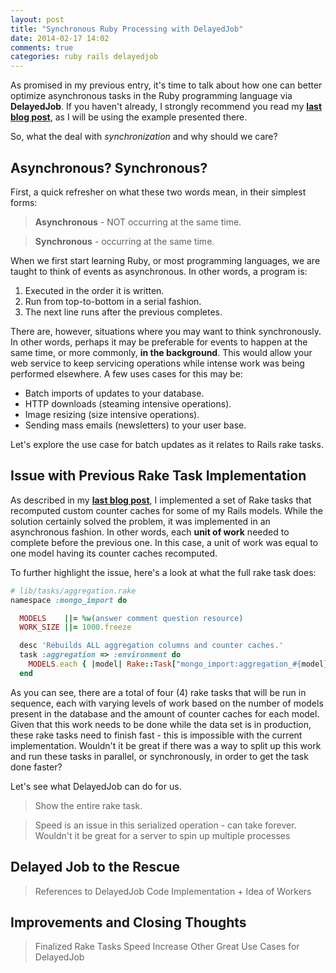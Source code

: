 ```yaml
---
layout: post
title: "Synchronous Ruby Processing with DelayedJob"
date: 2014-02-17 14:02
comments: true
categories: ruby rails delayedjob
---
```


As promised in my previous entry, it's time to talk about how one can better optimize asynchronous tasks in the Ruby programming language via **DelayedJob**. If you haven't already, I strongly recommend you read my **[last blog post](http://carlosplusplus.github.io/blog/2014/02/01/testing-rake-tasks-with-rspec/)**, as I will be using the example presented there.

So, what the deal with *synchronization* and why should we care?

## Asynchronous? Synchronous?

First, a quick refresher on what these two words mean, in their simplest forms:

> **Asynchronous** - NOT occurring at the same time.  

> **Synchronous** -  occurring at the same time.

When we first start learning Ruby, or most programming languages, we are taught to think of events as asynchronous. In other words, a program is:

1. Executed in the order it is written.
2. Run from top-to-bottom in a serial fashion.
3. The next line runs after the previous completes.

There are, however, situations where you may want to think synchronously. In other words, perhaps it may be preferable for events to happen at the same time, or more commonly, **in the background**. This would allow your web service to keep servicing operations while intense work was being performed elsewhere. A few uses cases for this may be:

- Batch imports of updates to your database.
- HTTP downloads (steaming intensive operations).
- Image resizing (size intensive operations).
- Sending mass emails (newsletters) to your user base.

Let's explore the use case for batch updates as it relates to Rails rake tasks.

## Issue with Previous Rake Task Implementation

As described in my **[last blog post](http://carlosplusplus.github.io/blog/2014/02/01/testing-rake-tasks-with-rspec/)**, I implemented a set of Rake tasks that recomputed custom counter caches for some of my Rails models. While the solution certainly solved the problem, it was implemented in an asynchronous fashion. In other words, each **unit of work** needed to complete before the previous one. In this case, a unit of work was equal to one model having its counter caches recomputed.  

To further highlight the issue, here's a look at what the full rake task does:

```ruby
# lib/tasks/aggregation.rake
namespace :mongo_import do

  MODELS    ||= %w(answer comment question resource)
  WORK_SIZE ||= 1000.freeze

  desc 'Rebuilds ALL aggregation columns and counter caches.'
  task :aggregation => :environment do
    MODELS.each { |model| Rake::Task["mongo_import:aggregation_#{model}"].invoke }
  end

```

As you can see, there are a total of four (4) rake tasks that will be run in sequence, each with varying levels of work based on the number of models present in the database and the amount of counter caches for each model. Given that this work needs to be done while the data set is in production, these rake tasks need to finish fast - this is impossible with the current implementation. Wouldn't it be great if there was a way to split up this work and run these tasks in parallel, or synchronously, in order to get the task done faster?

Let's see what DelayedJob can do for us.

> Show the entire rake task.

> Speed is an issue in this serialized operation - can take forever.
> Wouldn't it be great for a server to spin up multiple processes

## Delayed Job to the Rescue

> References to DelayedJob
> Code Implementation + Idea of Workers

## Improvements and Closing Thoughts

> Finalized Rake Tasks
> Speed Increase
> Other Great Use Cases for DelayedJob